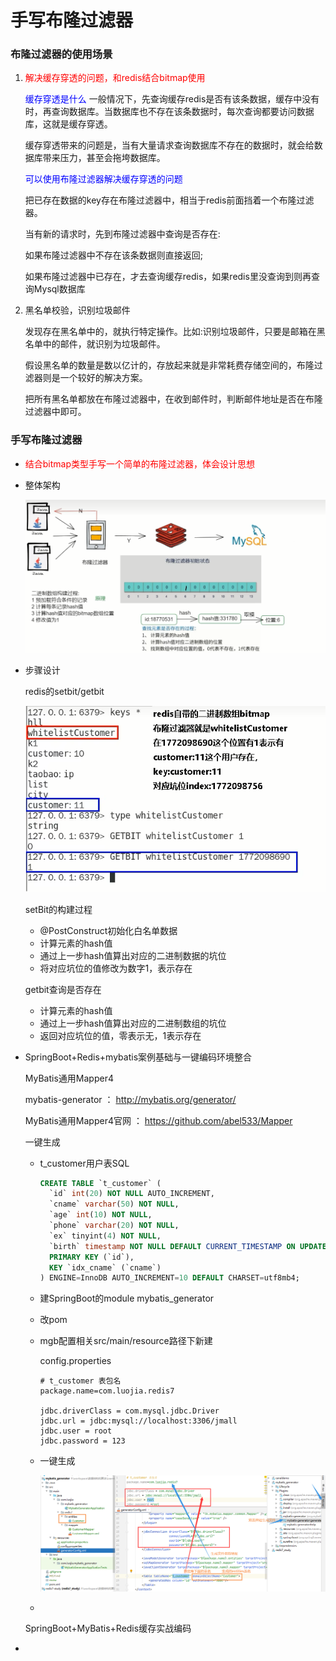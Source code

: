 # 手写布隆过滤器

### 布隆过滤器的使用场景

1. <font color = 'red'> 解决缓存穿透的问题，和redis结合bitmap使用</font>

   <font color = 'blue'>缓存穿透是什么</font>
   一般情况下，先查询缓存redis是否有该条数据，缓存中没有时，再查询数据库。当数据库也不存在该条数据时，每次查询都要访问数据库，这就是缓存穿透。

   缓存穿透带来的问题是，当有大量请求查询数据库不存在的数据时，就会给数据库带来压力，甚至会拖垮数据库。

   <font color = 'blue'>可以使用布隆过滤器解决缓存穿透的问题</font>

   把已存在数据的key存在布隆过滤器中，相当于redis前面挡着一个布隆过滤器。

   当有新的请求时，先到布隆过滤器中查询是否存在:

   如果布隆过滤器中不存在该条数据则直接返回;

   如果布隆过滤器中已存在，才去查询缓存redis，如果redis里没查询到则再查询Mysql数据库

2. 黑名单校验，识别垃圾邮件

   发现存在黑名单中的，就执行特定操作。比如:识别垃圾邮件，只要是邮箱在黑名单中的邮件，就识别为垃圾邮件。

   假设黑名单的数量是数以亿计的，存放起来就是非常耗费存储空间的，布隆过滤器则是一个较好的解决方案。

   把所有黑名单都放在布隆过滤器中，在收到邮件时，判断邮件地址是否在布隆过滤器中即可。

### 手写布隆过滤器

- <font color = 'red'> 结合bitmap类型手写一个简单的布隆过滤器，体会设计思想</font>

- 整体架构

  ![](images/9.手写设计架构.jpg)

- 步骤设计

  redis的setbit/getbit

  ![](images/10.redis的setbit和getbit.jpg)

  setBit的构建过程

  - @PostConstruct初始化白名单数据
  - 计算元素的hash值
  - 通过上一步hash值算出对应的二进制数据的坑位
  - 将对应坑位的值修改为数字1，表示存在

  getbit查询是否存在

  - 计算元素的hash值
  - 通过上一步hash值算出对应的二进制数组的坑位
  - 返回对应坑位的值，零表示无，1表示存在

- SpringBoot+Redis+mybatis案例基础与一键编码环境整合

  MyBatis通用Mapper4

  mybatis-generator ： http://mybatis.org/generator/

  MyBatis通用Mapper4官网 ： https://github.com/abel533/Mapper

  一键生成

  - t_customer用户表SQL

    ```sql
    CREATE TABLE `t_customer` (
      `id` int(20) NOT NULL AUTO_INCREMENT,
      `cname` varchar(50) NOT NULL,
      `age` int(10) NOT NULL,
      `phone` varchar(20) NOT NULL,
      `ex` tinyint(4) NOT NULL,
      `birth` timestamp NOT NULL DEFAULT CURRENT_TIMESTAMP ON UPDATE CURRENT_TIMESTAMP,
      PRIMARY KEY (`id`),
      KEY `idx_cname` (`cname`)
    ) ENGINE=InnoDB AUTO_INCREMENT=10 DEFAULT CHARSET=utf8mb4;
    ```

  - 建SpringBoot的module  mybatis_generator

  - 改pom

  - mgb配置相关src/main/resource路径下新建

    config.properties

    ```properties
    # t_customer 表包名
    package.name=com.luojia.redis7
    
    jdbc.driverClass = com.mysql.jdbc.Driver
    jdbc.url = jdbc:mysql://localhost:3306/jmall
    jdbc.user = root
    jdbc.password = 123
    ```

    

  - 一键生成

    ![](images/11.general文件生成.jpg)

  - 

  

  SpringBoot+MyBatis+Redis缓存实战编码

  

- 













